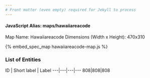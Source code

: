 ```yaml
---
# Front matter (even empty) required for Jekyll to process
---
```


#### JavaScript Alias: maps/hawaiiareacode

Map Name: Hawaiiareacode
Dimensions (Width x Height): 470x310



{% embed_spec_map hawaiiareacode-map.js %}

### List of Entities

ID | Short label | Label
---|---|---|---
808|808|808

